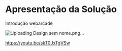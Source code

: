 # Apresentação da Solução

Introdução webarcade


![Uploading Design sem nome.png…]()


https://youtu.be/skT0JxTgVSw

